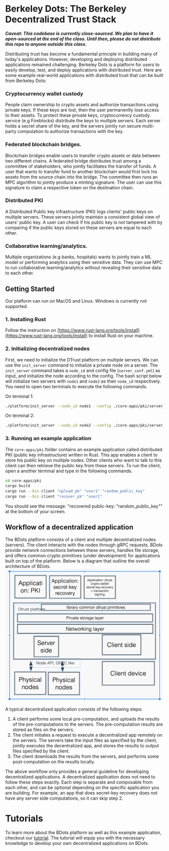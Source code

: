 # Berkeley Dots: The Berkeley Decentralized Trust Stack

***Caveat: This codebase is currently close-sourced. We plan to have it open-sourced at the end of the class. Until then, please do not distribute this repo to anyone outside this class.***

Distributing trust has become a fundamental principle in building many of today's applications. However, developing and deploying distributed applications remained challenging. Berkeley Dots is a platform for users to easily develop, test, and deploy applications with distributed trust. Here are some example real-world applications with distributed trust that can be built from Berkeley Dots:

### Cryptocurrency wallet custody
People claim ownership to crypto assets and authorize transactions using private keys. If these keys are lost, then the user permanently lose access to their assets. To protect these private keys, cryptocurrency custody service (e.g Fireblocks) distribute the keys to multiple servers. Each server holds a secret share of the key, and the servers jointly run secure multi-party computation to authorize transactions with the key.

### Federated blockchain bridges.
Blockchain bridges enable users to transfer crypto assets or data between two different chains. A federated bridge distributes trust among a committee of stakeholders, who jointly facilitates the transfer of funds. A user that wants to transfer fund to another blockchain would first lock his assets from the source chain into the bridge. The committee then runs an MPC algorithm to jointly produce a minting signature. The user can use this signature to claim a respective token on the destination chain. 

### Distributed PKI
A Distributed Public key infrastructure (PKI) logs clients' public keys on multiple servers. These servers jointly maintain a consistent global view of users' public key. A user can check if his public key is not tampered with by comparing if the public keys stored on these servers are equal to each other.  


### Collaborative learning/analytics.
Multiple organizations (e.g banks, hospitals) wants to jointly train a ML model or performing analytics using their sensitive data. They can use MPC to run collaborative learning/analytics without revealing their sensitive data to each other. 


## Getting Started
Our platform can run on MacOS and Linux. Windows is currently not supported. 

### 1. Installing Rust
Follow the instruction on [https://www.rust-lang.org/tools/install](https://www.rust-lang.org/tools/install) to install Rust on your machine.

### 2. Initializing decentralized nodes
First, we need to initialize the DTrust platform on multiple servers. We can use the `init_server` command to initialize a private node on a server. The `init_server` command takes a `node_id` and config file (`server_conf.yml`) as input, and initialize the node according to the config. The bash script below will initialize two servers with `node1` and `node2` as their `node_id` respectively.  You need to open two terminals to execute the following commands.

On terminal 1:
```bash
./platform/init_server --node_id node1 --config ./core-apps/pki/server_conf.yml
```

On terminal 2:
```bash
./platform/init_server --node_id node2 --config ./core-apps/pki/server_conf.yml
```

### 3. Running an example application
The `core-apps/pki` folder contains an example application called distributed PKI (public key infrastructure) written in Rust. This app enables a client to store his public key on multiple nodes. Other clients who want to talk to this client can then retrieve the public key from these servers. To run the client, open a another terminal and type in the following commands. 

```bash
cd core-apps/pki
cargo build
cargo run --bin client "upload_pk" "user1" "random_public_key"
cargo run --bin client "recover_pk" "user1"
```

You should see the message: "recovered public-key: "random_public_key"" at the bottom of your screen.


## Workflow of a decentralized application
The BDots platform consists of a client and multiple decentralized nodes (servers). The client interacts with the nodes through gRPC requests. BDots provide network connections between these servers, handles file storage, and offers common crypto primitives (under development) for applications built on top of the platform. Below is a diagram that outline the overall architecture of BDots.
<img src="imgs/arch.png"  width="500" title="Employee Data title">

A typical decentralized application consists of the following steps:
1. A client performs some local pre-computation, and uploads the results of the pre-computations to the servers. The pre-computation results are stored as files on the servers.
2. The client initiates a request to execute a decentralized app remotely on the servers. The servers take the input files as specified by the client, jointly executes the decentralized app, and stores the results to output files specified by the client. 
3. The client downloads the results from the servers, and performs some post-computation on the results locally.

The above workflow only provides a general guideline for developing decentralized applications. A decentralized application does not need to follow these steps exactly. Each step is separate and composable from each other, and can be optional depending on the specific application you are building. For example, an app that does secret-key recovery does not have any server side computations, so it can skip step 2.  

# Tutorials
To learn more about the BDots platform as well as this example application, checkout our [tutorial](tutorial.md). The tutorial will equip you with the necessary knowledge to develop your own decentralized applications on BDots.